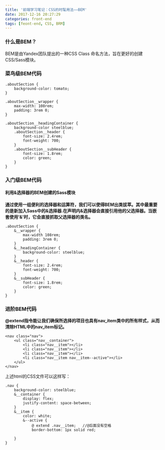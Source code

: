 ```yaml
---
title: '前端学习笔记：CSS的时髦用法——BEM'
date: 2017-12-16 20:27:29
categories: front-end 
tags: [feont-end, CSS, BRM] 
---
```


###  什么是BEM？
BEM是由Yandex团队提出的一种CSS Class 命名方法，旨在更好的创建CSS/Sass模块。

### 菜鸟级BEM代码
```
.aboutSection {
    background-color: tomato;
}

.aboutSection__wrapper {
    max-width: 108rem;
    padding: 3rem 0;
}

.aboutSection__headingContainer {
    background-color steelblue;
    .aboutSection__header {
        font-size: 2.4rem;
        font-weight: 700;
    }
    .aboutSection__subHeader {
        font-size: 1.8rem;
        color: green;
    }
}
```
<!--more-->

###  入门级BEM代码
#### 利用&选择器的BEM创建的Sass模块
**通过使用一组便利的选择器和运算符，我们可以使得BEM出类拔萃。其中最重要的是新加入Sass中的&选择器.在声明内&选择器会直接引用他的父选择器。当嵌套使用'&'时，它会直接抓取父选择器的类名。**

```
.aboutSection {
    &__wrapper {
        max-width 108rem;
        padding: 3rem 0;
    }
    &__headingContainer {
        background-color: steelblue;
    }
    &__header {
        font-size: 2.4rem;
        font-weight: 700;
    }
    &__subHeader {
        font-size: 1.8rem;
        color: green;
    }
}
```

### 进阶BEM代码
**@extend指令能让我们确保所选择的项目也具有nav_item类中的所有样式，从而清除HTML中的nav_item标记。**

```
<nav class="nav">
    <ul class="nav__container">
        <li class="nav__item"></li>
        <li class="nav__item"></li>
        <li class="nav__item"></li>
        <li class="nav__item nav__item--active"></li>
    </ul>
</nav>
```

上述html的CSS文件可以这样写：

```
.nav {
    background-color: steelblue;
    &__container {
        display: flex;
        justify-content: space-between;
    }
    &__item {
        color: white;
        &--active {
            @ extend .nav__item;   //@后面没有空格 
            border-bottom: 1px solid red;
      
    }
}

```

